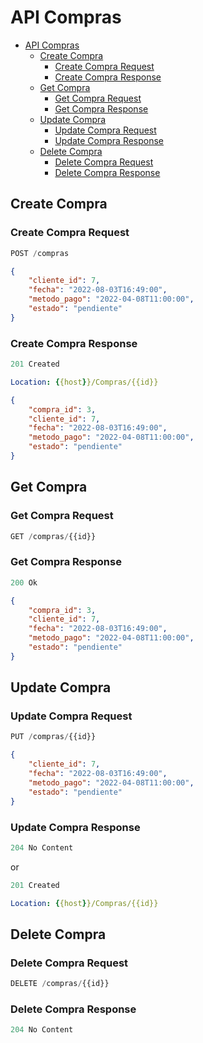 # API Compras

- [API Compras](#api-compras)
  - [Create Compra](#create-compra)
    - [Create Compra Request](#create-compra-request)
    - [Create Compra Response](#create-compra-response)
  - [Get Compra](#get-compra)
    - [Get Compra Request](#get-compra-request)
    - [Get Compra Response](#get-compra-response)
  - [Update Compra](#update-compra)
    - [Update Compra Request](#update-compra-request)
    - [Update Compra Response](#update-compra-response)
  - [Delete Compra](#delete-compra)
    - [Delete Compra Request](#delete-compra-request)
    - [Delete Compra Response](#delete-compra-response)

## Create Compra

### Create Compra Request

```js
POST /compras
```

```json
{
    "cliente_id": 7,
    "fecha": "2022-08-03T16:49:00",
    "metodo_pago": "2022-04-08T11:00:00",
    "estado": "pendiente"
}
```

### Create Compra Response

```js
201 Created
```

```yml
Location: {{host}}/Compras/{{id}}
```

```json
{
    "compra_id": 3,
    "cliente_id": 7,
    "fecha": "2022-08-03T16:49:00",
    "metodo_pago": "2022-04-08T11:00:00",
    "estado": "pendiente"
}
```

## Get Compra

### Get Compra Request

```js
GET /compras/{{id}}
```

### Get Compra Response

```js
200 Ok
```

```json
{
    "compra_id": 3,
    "cliente_id": 7,
    "fecha": "2022-08-03T16:49:00",
    "metodo_pago": "2022-04-08T11:00:00",
    "estado": "pendiente"
}
```

## Update Compra

### Update Compra Request

```js
PUT /compras/{{id}}
```

```json
{
    "cliente_id": 7,
    "fecha": "2022-08-03T16:49:00",
    "metodo_pago": "2022-04-08T11:00:00",
    "estado": "pendiente"
}
```

### Update Compra Response

```js
204 No Content
```

or

```js
201 Created
```

```yml
Location: {{host}}/Compras/{{id}}
```

## Delete Compra

### Delete Compra Request

```js
DELETE /compras/{{id}}
```

### Delete Compra Response

```js
204 No Content
```